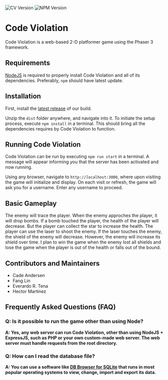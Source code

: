 ![CV Version](https://img.shields.io/badge/version-0.6.0%20alpha-lime)
![NPM Version](https://img.shields.io/npm/v/npm)


# Code Violation
Code Violation is a web-based 2-D platformer game using the Phaser 3 framework.

## Requirements
[NodeJS](https://nodejs.org) is required to properly install Code Violation and all of its dependencies. Preferably, `npm` should have  latest update.

## Installation
First, install the [latest release](https://github.com/hectorm22/code_violation/releases/latest) of our build.

Unzip the `dist` folder anywhere, and navigate into it. To initiate the setup process,
execute `npm install` in a terminal. This should bring all the dependencies requires
by Code Violation to function.

## Running Code Violation
Code Violation can be run by executing `npm run start` in a terminal. A message will appear
informing you that the server has been activated and now running.

Using any browser, navigate to `http://localhost:3000`, where upon visiting the game will initialize and display. On each visit or refresh, the game will ask you for a username. Enter any username to proceed.

## Basic Gameplay
The enemy will trace the player. When the enemy approches the player, it will drop bombs. If a bomb touched the player, the health of the player will decrease. But the player can collect the star to increase the health. The player can use the laser to shoot the enemy. If the laser touches the enemy, the shield of the enemy will decrease. However, the enemy will increase its shield over time. I plan to win the game when the enemy lost all shields and lose the game when the player is out of the health or falls out of the bound.

## Contributors and Maintainers
- Cade Andersen
- Fang Lin
- Everardo R. Tena
- Hector Martinez

## Frequently Asked Questions (FAQ)
### Q: Is it possible to run the game other than using Node?
**A: Yes, any web server can run Code Violation, other than using NodeJS + ExpressJS, such as PHP or your own custom-made web server. The web server must handle requests from the root directory.**

### Q: How can I read the database file?
**A: You can use a software like [DB Browser for SQLite](https://sqlitebrowser.org/) that runs in most popular operating systems to view, change, import and export its data.**